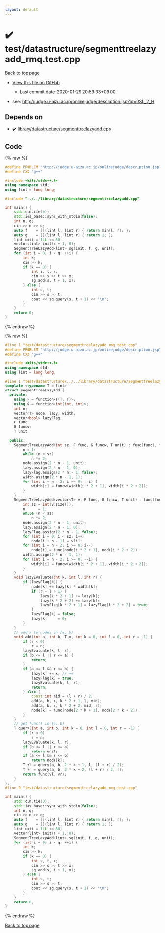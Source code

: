 ```yaml
---
layout: default
---
```


<!-- mathjax config similar to math.stackexchange -->
<script type="text/javascript" async
  src="https://cdnjs.cloudflare.com/ajax/libs/mathjax/2.7.5/MathJax.js?config=TeX-MML-AM_CHTML">
</script>
<script type="text/x-mathjax-config">
  MathJax.Hub.Config({
    TeX: { equationNumbers: { autoNumber: "AMS" }},
    tex2jax: {
      inlineMath: [ ['$','$'] ],
      processEscapes: true
    },
    "HTML-CSS": { matchFontHeight: false },
    displayAlign: "left",
    displayIndent: "2em"
  });
</script>

<script type="text/javascript" src="https://cdnjs.cloudflare.com/ajax/libs/jquery/3.4.1/jquery.min.js"></script>
<script src="https://cdn.jsdelivr.net/npm/jquery-balloon-js@1.1.2/jquery.balloon.min.js" integrity="sha256-ZEYs9VrgAeNuPvs15E39OsyOJaIkXEEt10fzxJ20+2I=" crossorigin="anonymous"></script>
<script type="text/javascript" src="../../../assets/js/copy-button.js"></script>
<link rel="stylesheet" href="../../../assets/css/copy-button.css" />


# :heavy_check_mark: test/datastructure/segmenttreelazyadd_rmq.test.cpp

<a href="../../../index.html">Back to top page</a>

* <a href="{{ site.github.repository_url }}/blob/master/test/datastructure/segmenttreelazyadd_rmq.test.cpp">View this file on GitHub</a>
    - Last commit date: 2020-01-29 20:59:33+09:00


* see: <a href="http://judge.u-aizu.ac.jp/onlinejudge/description.jsp?id=DSL_2_H">http://judge.u-aizu.ac.jp/onlinejudge/description.jsp?id=DSL_2_H</a>


## Depends on

* :heavy_check_mark: <a href="../../../library/library/datastructure/segmenttreelazyadd.cpp.html">library/datastructure/segmenttreelazyadd.cpp</a>


## Code

<a id="unbundled"></a>
{% raw %}
```cpp
#define PROBLEM "http://judge.u-aizu.ac.jp/onlinejudge/description.jsp?id=DSL_2_H"
#define CXX "g++"

#include <bits/stdc++.h>
using namespace std;
using lint = long long;

#include "../../library/datastructure/segmenttreelazyadd.cpp"

int main() {
    std::cin.tie(0);
    std::ios_base::sync_with_stdio(false);
    int n, q;
    cin >> n >> q;
    auto f    = [](lint l, lint r) { return min(l, r); };
    auto g    = [](lint l, lint r) { return 1; };
    lint unit = 1LL << 60;
    vector<lint> init(n + 1, 0);
    SegmentTreeLazyAdd<lint> sg(init, f, g, unit);
    for (int i = 0; i < q; ++i) {
        int k;
        cin >> k;
        if (k == 0) {
            int s, t, x;
            cin >> s >> t >> x;
            sg.add(s, t + 1, x);
        } else {
            int s, t;
            cin >> s >> t;
            cout << sg.query(s, t + 1) << "\n";
        }
    }
    return 0;
}
```
{% endraw %}

<a id="bundled"></a>
{% raw %}
```cpp
#line 1 "test/datastructure/segmenttreelazyadd_rmq.test.cpp"
#define PROBLEM "http://judge.u-aizu.ac.jp/onlinejudge/description.jsp?id=DSL_2_H"
#define CXX "g++"

#include <bits/stdc++.h>
using namespace std;
using lint = long long;

#line 1 "test/datastructure/../../library/datastructure/segmenttreelazyadd.cpp"
template <typename T = lint>
struct SegmentTreeLazyAdd {
  private:
    using F = function<T(T, T)>;
    using G = function<int(int, int)>;
    int n;
    vector<T> node, lazy, width;
    vector<bool> lazyFlag;
    F func;
    G funcw;
    T unit;

  public:
    SegmentTreeLazyAdd(int sz, F func, G funcw, T unit) : func(func), funcw(funcw), unit(unit) {
        n = 1;
        while (n < sz)
            n *= 2;
        node.assign(2 * n - 1, unit);
        lazy.assign(2 * n - 1, 0);
        lazyFlag.assign(2 * n - 1, false);
        width.assign(2 * n - 1, 1);
        for (int i = n - 2; i >= 0; --i) {
            width[i] = funcw(width[i * 2 + 1], width[i * 2 + 2]);
        }
    }
    SegmentTreeLazyAdd(vector<T> v, F func, G funcw, T unit) : func(func), funcw(funcw), unit(unit) {
        int sz = int(v.size());
        n      = 1;
        while (n < sz)
            n *= 2;
        node.assign(2 * n - 1, unit);
        lazy.assign(2 * n - 1, 0);
        lazyFlag.assign(2 * n - 1, false);
        for (int i = 0; i < sz; i++)
            node[i + n - 1] = v[i];
        for (int i = n - 2; i >= 0; i--)
            node[i] = func(node[i * 2 + 1], node[i * 2 + 2]);
        width.assign(2 * n - 1, 1);
        for (int i = n - 2; i >= 0; --i) {
            width[i] = funcw(width[i * 2 + 1], width[i * 2 + 2]);
        }
    }
    void lazyEvaluate(int k, int l, int r) {
        if (lazyFlag[k]) {
            node[k] += lazy[k] * width[k];
            if (r - l > 1) {
                lazy[k * 2 + 1] += lazy[k];
                lazy[k * 2 + 2] += lazy[k];
                lazyFlag[k * 2 + 1] = lazyFlag[k * 2 + 2] = true;
            }
            lazyFlag[k] = false;
            lazy[k]     = 0;
        }
    }
    // add x to nodes in [a, b)
    void add(int a, int b, T x, int k = 0, int l = 0, int r = -1) {
        if (r < 0)
            r = n;
        lazyEvaluate(k, l, r);
        if (b <= l || r <= a) {
            return;
        }
        if (a <= l && r <= b) {
            lazy[k] += x; // +=
            lazyFlag[k] = true;
            lazyEvaluate(k, l, r);
            return;
        } else {
            const int mid = (l + r) / 2;
            add(a, b, x, k * 2 + 1, l, mid);
            add(a, b, x, k * 2 + 2, mid, r);
            node[k] = func(node[2 * k + 1], node[2 * k + 2]);
        }
    }
    // get func() in [a, b)
    T query(int a, int b, int k = 0, int l = 0, int r = -1) {
        if (r < 0)
            r = n;
        lazyEvaluate(k, l, r);
        if (b <= l || r <= a)
            return unit;
        if (a <= l && r <= b)
            return node[k];
        T vl = query(a, b, 2 * k + 1, l, (l + r) / 2);
        T vr = query(a, b, 2 * k + 2, (l + r) / 2, r);
        return func(vl, vr);
    }
};
#line 9 "test/datastructure/segmenttreelazyadd_rmq.test.cpp"

int main() {
    std::cin.tie(0);
    std::ios_base::sync_with_stdio(false);
    int n, q;
    cin >> n >> q;
    auto f    = [](lint l, lint r) { return min(l, r); };
    auto g    = [](lint l, lint r) { return 1; };
    lint unit = 1LL << 60;
    vector<lint> init(n + 1, 0);
    SegmentTreeLazyAdd<lint> sg(init, f, g, unit);
    for (int i = 0; i < q; ++i) {
        int k;
        cin >> k;
        if (k == 0) {
            int s, t, x;
            cin >> s >> t >> x;
            sg.add(s, t + 1, x);
        } else {
            int s, t;
            cin >> s >> t;
            cout << sg.query(s, t + 1) << "\n";
        }
    }
    return 0;
}

```
{% endraw %}

<a href="../../../index.html">Back to top page</a>


